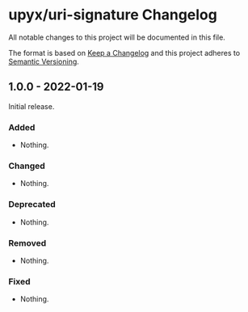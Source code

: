 # upyx/uri-signature Changelog

All notable changes to this project will be documented in this file.

The format is based on [Keep a Changelog](http://keepachangelog.com/en/1.0.0/)
and this project adheres to [Semantic Versioning](http://semver.org/spec/v2.0.0.html).

## 1.0.0 - 2022-01-19

Initial release.

### Added

- Nothing.

### Changed

- Nothing.

### Deprecated

- Nothing.

### Removed

- Nothing.

### Fixed

- Nothing.
